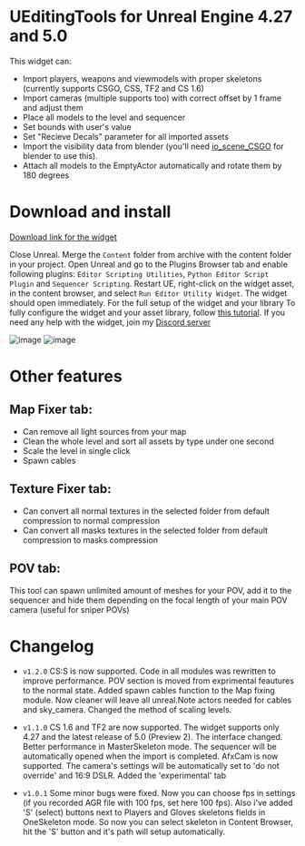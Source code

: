 # UEditingTools for Unreal Engine 4.27 and 5.0

This widget can:
- Import players, weapons and viewmodels with proper skeletons (currently supports CSGO, CSS, TF2 and CS 1.6)
- Import cameras (multiple supports too) with correct offset by 1 frame and adjust them
- Place all models to the level and sequencer
- Set bounds with user's value
- Set "Recieve Decals" parameter for all imported assets
- Import the visibility data from blender (you'll need [io_scene_CSGO](https://github.com/adenexvfx/io_scene_CSGO) for blender to use this).
- Attach all models to the EmptyActor automatically and rotate them by 180 degrees

# Download and install
[Download link for the widget](https://github.com/adenexvfx/CSGOtools/releases/download/v1.1.0/CSGOtools.zip)

Close Unreal. Merge the ```Content``` folder from archive with the content folder in your project. Open Unreal and go to the Plugins Browser tab and enable following plugins: ```Editor Scripting Utilities```, ```Python Editor Script Plugin``` and ```Sequencer Scripting```. Restart UE, right-click on the widget asset, in the content browser, and select ```Run Editor Utility Widget```. The widget should open immediately. For the full setup of the widget and your library 
To fully configure the widget and your asset library, follow [this tutorial](https://youtu.be/9r7T2mFlLV4). If you need any help with the widget, join my [Discord server](https://discord.gg/CqCHkUCpxq)

![image](https://i.imgur.com/b6cdmxX.png)
![image](https://user-images.githubusercontent.com/93075018/145672504-1a949cab-4518-4cc1-8443-339a22fbce4d.png)

# Other features
## Map Fixer tab:
- Can remove all light sources from your map
- Clean the whole level and sort all assets by type under one second
- Scale the level in single click
- Spawn cables

## Texture Fixer tab:
- Can convert all normal textures in the selected folder from default compression to normal compression
- Can convert all masks textures in the selected folder from default compression to masks compression

## POV tab:
This tool can spawn unlimited amount of meshes for your POV, add it to the sequencer and hide them depending on the focal length of your main POV camera (useful for sniper POVs)

# Changelog
- ```v1.2.0```
CS:S is now supported. Code in all modules was rewritten to improve performance. POV section is moved from exprimental feautures to the normal state. Added spawn cables function to the Map fixing module. Now cleaner will leave all unreal.Note actors needed for cables and sky_camera. Changed the method of scaling levels.

- ```v1.1.0```
CS 1.6 and TF2 are now supported.  The widget supports only 4.27 and the latest release of 5.0 (Preview 2). The interface changed.  Better performance in MasterSkeleton mode. The sequencer will be automatically opened when the import is completed. AfxCam is now supported. The camera's settings will be automatically set to 'do not override' and 16:9 DSLR. Added the 'experimental' tab

- ```v1.0.1```
Some minor bugs were fixed. Now you can choose fps in settings (if you recorded AGR file with 100 fps, set here 100 fps). Also i've added 'S' (select) buttons next to Players and Gloves skeletons fields in OneSkeleton mode. So now you can select skeleton in Content Browser, hit the 'S' button and it's path will setup automatically.
